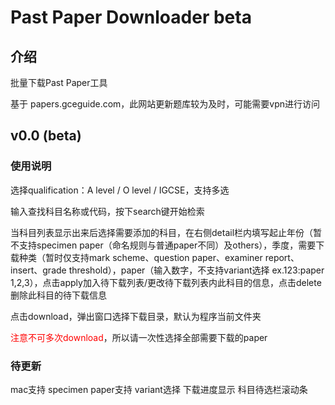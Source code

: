 # Past Paper Downloader beta

## 介绍

批量下载Past Paper工具

基于 papers.gceguide.com，此网站更新题库较为及时，可能需要vpn进行访问

## v0.0 (beta)

### 使用说明

选择qualification：A level / O level / IGCSE，支持多选

输入查找科目名称或代码，按下search键开始检索

当科目列表显示出来后选择需要添加的科目，在右侧detail栏内填写起止年份（暂不支持specimen paper（命名规则与普通paper不同）及others），季度，需要下载种类（暂时仅支持mark scheme、question paper、examiner report、insert、grade threshold），paper（输入数字，不支持variant选择 ex.123:paper 1,2,3），点击apply加入待下载列表/更改待下载列表内此科目的信息，点击delete删除此科目的待下载信息

点击download，弹出窗口选择下载目录，默认为程序当前文件夹

<font color=red>注意不可多次download</font>，所以请一次性选择全部需要下载的paper

### 待更新

mac支持
specimen paper支持
variant选择
下载进度显示
科目待选栏滚动条